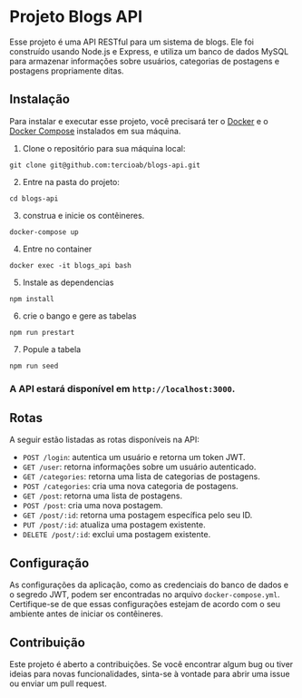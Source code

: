 # Projeto Blogs API

Esse projeto é uma API RESTful para um sistema de blogs. Ele foi construído usando Node.js e Express, e utiliza um banco de dados MySQL para armazenar informações sobre usuários, categorias de postagens e postagens propriamente ditas.

## Instalação

Para instalar e executar esse projeto, você precisará ter o [Docker](https://www.docker.com/) e o [Docker Compose](https://docs.docker.com/compose/) instalados em sua máquina.

1. Clone o repositório para sua máquina local: 

```
git clone git@github.com:tercioab/blogs-api.git
```


2. Entre na pasta do projeto: 

```
cd blogs-api
```

3. construa e inicie os contêineres. 

```
docker-compose up
```

4. Entre no container 

```
docker exec -it blogs_api bash

```
5. Instale as dependencias

```
npm install
```

6. crie o bango e gere as tabelas

```
npm run prestart
```

7. Popule a tabela

```
npm run seed
```

### A API estará disponível em `http://localhost:3000`.

## Rotas

A seguir estão listadas as rotas disponíveis na API:

- `POST /login`: autentica um usuário e retorna um token JWT.
- `GET /user`: retorna informações sobre um usuário autenticado.
- `GET /categories`: retorna uma lista de categorias de postagens.
- `POST /categories`: cria uma nova categoria de postagens.
- `GET /post`: retorna uma lista de postagens.
- `POST /post`: cria uma nova postagem.
- `GET /post/:id`: retorna uma postagem específica pelo seu ID.
- `PUT /post/:id`: atualiza uma postagem existente.
- `DELETE /post/:id`: exclui uma postagem existente.

## Configuração

As configurações da aplicação, como as credenciais do banco de dados e o segredo JWT, podem ser encontradas no arquivo `docker-compose.yml`. Certifique-se de que essas configurações estejam de acordo com o seu ambiente antes de iniciar os contêineres.

## Contribuição

Este projeto é aberto a contribuições. Se você encontrar algum bug ou tiver ideias para novas funcionalidades, sinta-se à vontade para abrir uma issue ou enviar um pull request.
